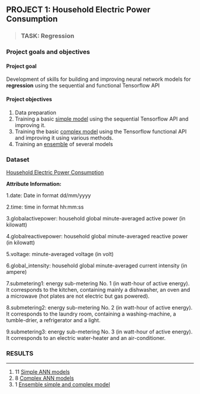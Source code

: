 ## PROJECT 1: Household Electric Power Consumption

> ### TASK: Regression

### Project goals and objectives

#### Project goal

Development of skills for building and improving neural network models for **regression** using the sequential and functional Tensorflow API

#### Project objectives

1. Data preparation
2. Training a basic [simple model](https://github.com/rttrif/TrifonovRS.Deep_Learning_Portfolio.github.io/blob/main/Project%202:%20Heart%20Failure%20Prediction/Simple_ANN_model.py) using the sequential Tensorflow API and improving it.
3. Training the basic [complex model](https://github.com/rttrif/TrifonovRS.Deep_Learning_Portfolio.github.io/blob/main/Project%202:%20Heart%20Failure%20Prediction/Comlex_ANN_model.py) using the Tensorflow functional API and improving it using various methods.
4. Training an [ensemble](https://github.com/rttrif/TrifonovRS.Deep_Learning_Portfolio.github.io/blob/main/Project%202:%20Heart%20Failure%20Prediction/Enseble_ANN_model.py) of several models

### Dataset

[Household Electric Power Consumption](https://www.kaggle.com/uciml/electric-power-consumption-data-set#) 

**Attribute Information:**

1.date: Date in format dd/mm/yyyy

2.time: time in format hh:mm:ss

3.globalactivepower: household global minute-averaged active power (in kilowatt)

4.globalreactivepower: household global minute-averaged reactive power (in kilowatt) 

5.voltage: minute-averaged voltage (in volt)

6.global_intensity: household global minute-averaged current intensity (in ampere)

7.submetering1: energy sub-metering No. 1 (in watt-hour of active energy). It corresponds to the kitchen, containing mainly a dishwasher, an oven and a microwave (hot plates are not electric but gas powered).

8.submetering2: energy sub-metering No. 2 (in watt-hour of active energy). It corresponds to the laundry room, containing a washing-machine, a tumble-drier, a refrigerator and a light.

9.submetering3: energy sub-metering No. 3 (in watt-hour of active energy). It corresponds to an electric water-heater and an air-conditioner.

### RESULTS 

---

1. 11 [Simple ANN models](https://github.com/rttrif/TrifonovRS.Deep_Learning_Portfolio.github.io/blob/main/Project%202:%20Heart%20Failure%20Prediction/Simple_ANN_model.py)
2. 8 [Complex ANN models](https://github.com/rttrif/TrifonovRS.Deep_Learning_Portfolio.github.io/blob/main/Project%202:%20Heart%20Failure%20Prediction/Comlex_ANN_model.py)
3. 1 [Ensemble simple and complex model](https://github.com/rttrif/TrifonovRS.Deep_Learning_Portfolio.github.io/blob/main/Project%202:%20Heart%20Failure%20Prediction/Enseble_ANN_model.py)
